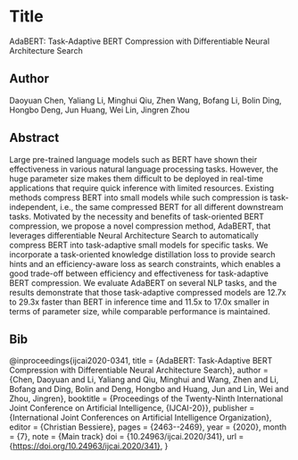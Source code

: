 # Title
AdaBERT: Task-Adaptive BERT Compression with Differentiable Neural Architecture Search

## Author
Daoyuan Chen, Yaliang Li, Minghui Qiu, Zhen Wang, Bofang Li, Bolin Ding, Hongbo Deng, Jun Huang, Wei Lin, Jingren Zhou

## Abstract
Large pre-trained language models such as BERT have shown their effectiveness in various natural language processing tasks. However, the huge parameter size makes them difficult to be deployed in real-time applications that require quick inference with limited resources. Existing methods compress BERT into small models while such compression is task-independent, i.e., the same compressed BERT for all different downstream tasks. Motivated by the necessity and benefits of task-oriented BERT compression, we propose a novel compression method, AdaBERT, that leverages differentiable Neural Architecture Search to automatically compress BERT into task-adaptive small models for specific tasks. We incorporate a task-oriented knowledge distillation loss to provide search hints and an efficiency-aware loss as search constraints, which enables a good trade-off between efficiency and effectiveness for task-adaptive BERT compression. We evaluate AdaBERT on several NLP tasks, and the results demonstrate that those task-adaptive compressed models are 12.7x to 29.3x faster than BERT in inference time and 11.5x to 17.0x smaller in terms of parameter size, while comparable performance is maintained.

## Bib
@inproceedings{ijcai2020-0341,
  title     = {AdaBERT: Task-Adaptive BERT Compression with Differentiable Neural Architecture Search},
  author    = {Chen, Daoyuan and Li, Yaliang and Qiu, Minghui and Wang, Zhen and Li, Bofang and Ding, Bolin and Deng, Hongbo and Huang, Jun and Lin, Wei and Zhou, Jingren},
  booktitle = {Proceedings of the Twenty-Ninth International Joint Conference on
               Artificial Intelligence, {IJCAI-20}},
  publisher = {International Joint Conferences on Artificial Intelligence Organization},             
  editor    = {Christian Bessiere},	
  pages     = {2463--2469},
  year      = {2020},
  month     = {7},
  note      = {Main track}
  doi       = {10.24963/ijcai.2020/341},
  url       = {https://doi.org/10.24963/ijcai.2020/341},
}
